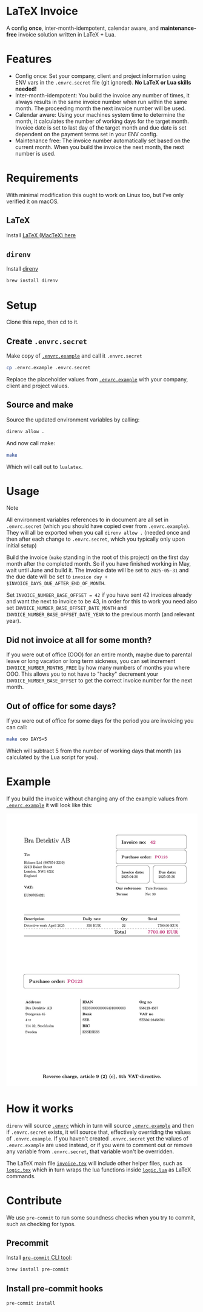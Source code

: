# LaTeX Invoice
A config **once**, inter-month-idempotent, calendar aware, and **maintenance-free** invoice solution written in LaTeX + Lua.

# Features
* Config once: Set your company, client and project information using ENV vars in the `.envrc.secret` file (git ignored). **No LaTeX or Lua skills needed!**
* Inter-month-idempotent: You build the invoice any number of times, it always results in the same invoice number when run within the same month. The proceeding month the next invoice number will be used.
* Calendar aware: Using your machines system time to determine the month, it calculates the number of working days for the target month. Invoice date is set to last day of the target month and due date is set dependent on the payment terms set in your ENV config.
* Maintenance free: The invoice number automatically set based on the current month. When you build the invoice the next month, the next number is used.

# Requirements
With minimal modification this ought to work on Linux too, but I've only verified it on macOS.

## LaTeX
Install [LaTeX (MacTeX) here](https://tug.org/mactex/)

## `direnv`
Install [direnv](https://direnv.net/)

```bash
brew install direnv
```

# Setup
Clone this repo, then cd to it.

## Create `.envrc.secret`
Make copy of [`.envrc.example`](.envrc.example) and call it `.envrc.secret`

```bash
cp .envrc.example .envrc.secret 
```

Replace the placeholder values from [`.envrc.example`](.envrc.example) with your company, client and project values.

## Source and make
Source the updated environment variables by calling:
```bash
direnv allow .
```

And now call make:
```bash
make
```

Which will call out to `lualatex`.

# Usage
> [!NOTE]
> All environment variables references to in document are all set in `.envrc.secret` (which you should have copied over from `.envrc.example`).
> They will all be exported when you call `direnv allow .` (needed once and then after each change to `.envrc.secret`, which you typically only upon initial setup)

Build the invoice (`make` standing in the root of this project) on the first day month after the completed month. So if you have finished working in May, wait until June and build it. The invoice date will be set to `2025-05-31` and the due date will be set to `invoice day + $INVOICE_DAYS_DUE_AFTER_END_OF_MONTH`.

Set `INVOICE_NUMBER_BASE_OFFSET = 42` if you have sent 42 invoices already and want the next to invoice to be 43, in order for this to work you need also set `INVOICE_NUMBER_BASE_OFFSET_DATE_MONTH` and `INVOICE_NUMBER_BASE_OFFSET_DATE_YEAR` to the previous month (and relevant year).

## Did not invoice at all for some month?
If you were out of office (OOO) for an entire month, maybe due to parental leave or long vacation or long term sickness, you can set increment `INVOICE_NUMBER_MONTHS_FREE` by how many numbers of months you where OOO. This allows you to not have to "hacky" decrement your `INVOICE_NUMBER_BASE_OFFSET` to get the correct invoice number for the next month.

## Out of office for **some** days?
If you were out of office for some days for the period you are invoicing you can call:

```bash
make ooo DAYS=5
```
Which will subtract 5 from the number of working days that month (as calculated by the Lua script for you).


# Example
If you build the invoice without changing any of the example values from [`.envrc.example`](.envrc.example) it will look like this:

![Example](.github/assets/example_invoice.jpg)

# How it works
`direnv` will source [`.envrc`](.envrc) which in turn will source [`.envrc.example`](.envrc.example) and then if `.envrc.secret` exists, it will source that, effectively overriding the values of `.envrc.example`. If you haven't created `.envrc.secret` yet the values of `.envrc.example` are used instead, or if you were to comment out or remove any variable from  `.envrc.secret`, that variable won't be overridden.

The LaTeX main file [`invoice.tex`](src/invoice.tex) will include other helper files, such as [`logic.tex`](src/logic.tex) which in turn wraps the lua functions inside [`logic.lua`](src/logic.lua) as LaTeX commands.

# Contribute
We use `pre-commit` to run some soundness checks when you try to commit, such as checking for typos.

## Precommit
Install [`pre-commit` CLI tool](https://pre-commit.com/):
```bash
brew install pre-commit
```

## Install pre-commit hooks
```bash
pre-commit install
```
